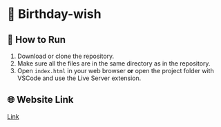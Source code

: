 # 🎂 Birthday-wish

## 🚀 How to Run

1. Download or clone the repository.  
2. Make sure all the files are in the same directory as in the repository.  
3. Open `index.html` in your web browser **or** open the project folder with VSCode and use the Live Server extension.
## 🌐 Website Link
[Link]( https://hamidur0x.github.io/Birthday-wish/)
